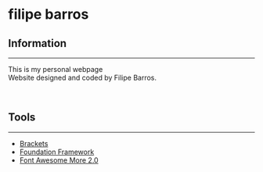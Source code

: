 # filipe barros
## Information
___
This is my personal webpage
</br>
Website designed and coded by Filipe Barros.

</br>

## Tools
___

* [Brackets](http://brackets.io)
* [Foundation Framework](http://foundation.zurb.com)
* [Font Awesome More 2.0](http:/gregoryloucas.github.com/Font-Awesome-More/)
